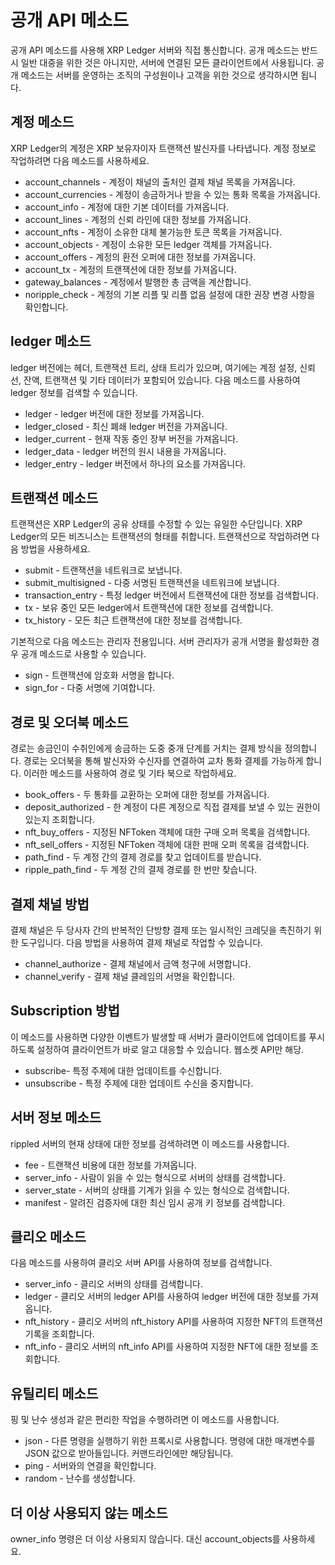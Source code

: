 # 공개 API 메소드

공개 API 메소드를 사용해 XRP Ledger 서버와 직접 통신합니다. 공개 메소드는 반드시 일반 대중을 위한 것은 아니지만, 서버에 연결된 모든 클라이언트에서 사용됩니다. 공개 메소드는 서버를 운영하는 조직의 구성원이나 고객을 위한 것으로 생각하시면 됩니다.

## 계정 메소드

XRP Ledger의 계정은 XRP 보유자이자 트랜잭션 발신자를 나타냅니다. 계정 정보로 작업하려면 다음 메소드를 사용하세요.

* account\_channels - 계정이 채널의 출처인 결제 채널 목록을 가져옵니다.
* account\_currencies - 계정이 송금하거나 받을 수 있는 통화 목록을 가져옵니다.
* account\_info - 계정에 대한 기본 데이터를 가져옵니다.
* account\_lines - 계정의 신뢰 라인에 대한 정보를 가져옵니다.
* account\_nfts - 계정이 소유한 대체 불가능한 토큰 목록을 가져옵니다.
* account\_objects - 계정이 소유한 모든 ledger 객체를 가져옵니다.
* account\_offers - 계정의 환전 오퍼에 대한 정보를 가져옵니다.
* account\_tx - 계정의 트랜잭션에 대한 정보를 가져옵니다.
* gateway\_balances - 계정에서 발행한 총 금액을 계산합니다.
* noripple\_check - 계정의 기본 리플 및 리플 없음 설정에 대한 권장 변경 사항을 확인합니다.

## ledger 메소드

ledger 버전에는 헤더, 트랜잭션 트리, 상태 트리가 있으며, 여기에는 계정 설정, 신뢰선, 잔액, 트랜잭션 및 기타 데이터가 포함되어 있습니다. 다음 메소드를 사용하여 ledger 정보를 검색할 수 있습니다.

* ledger - ledger 버전에 대한 정보를 가져옵니다.
* ledger\_closed - 최신 폐쇄 ledger 버전을 가져옵니다.
* ledger\_current - 현재 작동 중인 장부 버전을 가져옵니다.
* ledger\_data - ledger 버전의 원시 내용을 가져옵니다.
* ledger\_entry - ledger 버전에서 하나의 요소를 가져옵니다.

## 트랜잭션 메소드

트랜잭션은 XRP Ledger의 공유 상태를 수정할 수 있는 유일한 수단입니다. XRP Ledger의 모든 비즈니스는 트랜잭션의 형태를 취합니다. 트랜잭션으로 작업하려면 다음 방법을 사용하세요.

* submit - 트랜잭션을 네트워크로 보냅니다.
* submit\_multisigned - 다중 서명된 트랜잭션을 네트워크에 보냅니다.
* transaction\_entry - 특정 ledger 버전에서 트랜잭션에 대한 정보를 검색합니다.
* tx - 보유 중인 모든 ledger에서 트랜잭션에 대한 정보를 검색합니다.
* tx\_history - 모든 최근 트랜잭션에 대한 정보를 검색합니다.

기본적으로 다음 메소드는 관리자 전용입니다. 서버 관리자가 공개 서명을 활성화한 경우 공개 메소드로 사용할 수 있습니다.

* sign - 트랜잭션에 암호화 서명을 합니다.
* sign\_for - 다중 서명에 기여합니다.

## 경로 및 오더북 메소드

경로는 송금인이 수취인에게 송금하는 도중 중개 단계를 거치는 결제 방식을 정의합니다. 경로는 오더북을 통해 발신자와 수신자를 연결하여 교차 통화 결제를 가능하게 합니다. 이러한 메소드를 사용하여 경로 및 기타 북으로 작업하세요.

* book\_offers - 두 통화를 교환하는 오퍼에 대한 정보를 가져옵니다.
* deposit\_authorized - 한 계정이 다른 계정으로 직접 결제를 보낼 수 있는 권한이 있는지 조회합니다.
* nft\_buy\_offers - 지정된 NFToken 객체에 대한 구매 오퍼 목록을 검색합니다.
* nft\_sell\_offers - 지정된 NFToken 객체에 대한 판매 오퍼 목록을 검색합니다.
* path\_find - 두 계정 간의 결제 경로를 찾고 업데이트를 받습니다.
* ripple\_path\_find - 두 계정 간의 결제 경로를 한 번만 찾습니다.

## 결제 채널 방법

결제 채널은 두 당사자 간의 반복적인 단방향 결제 또는 일시적인 크레딧을 촉진하기 위한 도구입니다. 다음 방법을 사용하여 결제 채널로 작업할 수 있습니다.

* channel\_authorize - 결제 채널에서 금액 청구에 서명합니다.
* channel\_verify - 결제 채널 클레임의 서명을 확인합니다.

## Subscription 방법

이 메소드를 사용하면 다양한 이벤트가 발생할 때 서버가 클라이언트에 업데이트를 푸시하도록 설정하여 클라이언트가 바로 알고 대응할 수 있습니다. 웹소켓 API만 해당.

* subscribe- 특정 주제에 대한 업데이트를 수신합니다.
* unsubscribe - 특정 주제에 대한 업데이트 수신을 중지합니다.

## 서버 정보 메소드

rippled 서버의 현재 상태에 대한 정보를 검색하려면 이 메소드를 사용합니다.

* fee - 트랜잭션 비용에 대한 정보를 가져옵니다.
* server\_info - 사람이 읽을 수 있는 형식으로 서버의 상태를 검색합니다.
* server\_state - 서버의 상태를 기계가 읽을 수 있는 형식으로 검색합니다.
* manifest - 알려진 검증자에 대한 최신 임시 공개 키 정보를 검색합니다.

## 클리오 메소드

다음 메소드를 사용하여 클리오 서버 API를 사용하여 정보를 검색합니다.

* server\_info - 클리오 서버의 상태를 검색합니다.
* ledger - 클리오 서버의 ledger API를 사용하여 ledger 버전에 대한 정보를 가져옵니다.
* nft\_history - 클리오 서버의 nft\_history API를 사용하여 지정한 NFT의 트랜잭션 기록을 조회합니다.
* nft\_info - 클리오 서버의 nft\_info API를 사용하여 지정한 NFT에 대한 정보를 조회합니다.

## 유틸리티 메소드

핑 및 난수 생성과 같은 편리한 작업을 수행하려면 이 메소드를 사용합니다.

* json - 다른 명령을 실행하기 위한 프록시로 사용합니다. 명령에 대한 매개변수를 JSON 값으로 받아들입니다. 커맨드라인에만 해당됩니다.
* ping - 서버와의 연결을 확인합니다.
* random - 난수를 생성합니다.

## 더 이상 사용되지 않는 메소드

owner\_info 명령은 더 이상 사용되지 않습니다. 대신 account\_objects를 사용하세요.
